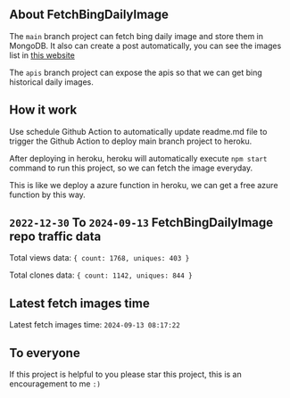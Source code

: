 ## About FetchBingDailyImage

The `main` branch project can fetch bing daily image and store them in MongoDB.
It also can create a post automatically, you can see the images list in [this website](https://oursalbum.netlify.app)

The `apis` branch project can expose the apis so that we can get bing historical daily images.

## How it work

Use schedule Github Action to automatically update readme.md file to trigger the Github Action to deploy main branch project to heroku.

After deploying in heroku, heroku will automatically execute `npm start` command to run this project, so we can fetch the image everyday.

This is like we deploy a azure function in heroku, we can get a free azure function by this way.

## `2022-12-30` To `2024-09-13` FetchBingDailyImage repo traffic data

Total views data: `{ count: 1768, uniques: 403 }`

Total clones data: `{ count: 1142, uniques: 844 }`

## Latest fetch images time

Latest fetch images time: `2024-09-13 08:17:22`

## To everyone

If this project is helpful to you please star this project, this is an encouragement to me `:)`



